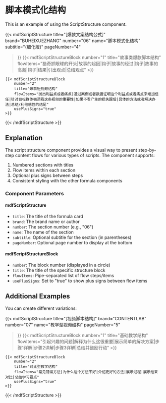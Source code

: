 # 脚本模式化结构

This is an example of using the ScriptStructure component.

{{< mdfScriptStructure
    title="[爆款文案结构公式]"
    brand="BUHEIXUEZHANG"
    number="06"
    name="脚本模式化结构"
    subtitle="(细化版)"
    pageNumber="4"
>}}
    {{< mdfScriptStructureBlock
        number="1"
        title="故事类爆款脚本结构"
        flowItems="猎奇抓眼球的开头|故事的起因|钩子|故事的经过|钩子|故事的高潮|钩子|结果|引出观点|总结观点"
    >}}
    
    {{< mdfScriptStructureBlock
        number="2"
        title="爆款短视频结构"
        flowItems="抛出利益点或者痛点|通过案例或者数据证明这个利益点或者痛点来增加信任|针对目标群体强调看这条视频的重要性|如果不看产生的损失跟后|具体的方法或者解决办法|总结/利他感性的结尾"
        usePlusSigns="true"
    >}}
{{< /mdfScriptStructure >}}

## Explanation

The script structure component provides a visual way to present step-by-step content flows for various types of scripts. The component supports:

1. Numbered sections with titles
2. Flow items within each section
3. Optional plus signs between steps
4. Consistent styling with the other formula components

### Component Parameters

#### mdfScriptStructure
- `title`: The title of the formula card
- `brand`: The brand name or author
- `number`: The section number (e.g., "06")
- `name`: The name of the section
- `subtitle`: Optional subtitle for the section (in parentheses)
- `pageNumber`: Optional page number to display at the bottom

#### mdfScriptStructureBlock
- `number`: The block number (displayed in a circle)
- `title`: The title of the specific structure block
- `flowItems`: Pipe-separated list of flow steps/items
- `usePlusSigns`: Set to "true" to show plus signs between flow items

## Additional Examples

You can create different variations:

{{< mdfScriptStructure
    title="[视频脚本结构]"
    brand="CONTENTLAB"
    number="07" 
    name="教学型视频结构"
    pageNumber="5"
>}}
    {{< mdfScriptStructureBlock
        number="1"
        title="基础教学结构"
        flowItems="引起兴趣的问题|解释为什么这很重要|展示简单的解决方案|步骤1详解|步骤2详解|步骤3详解|总结并鼓励行动"
    >}}
    
    {{< mdfScriptStructureBlock
        number="2"
        title="对比型教学结构"
        flowItems="常见错误方法|为什么这个方法不好|介绍更好的方法|展示过程|展示结果对比|总结学习要点"
        usePlusSigns="true"
    >}}
{{< /mdfScriptStructure >}} 